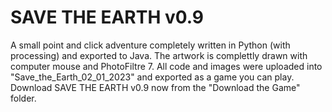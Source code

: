 # SAVE THE EARTH v0.9
A small point and click adventure completely written in Python (with processing) and exported to Java.
The artwork is complettly drawn with computer mouse and PhotoFiltre 7. All code and images were uploaded into "Save_the_Earth_02_01_2023" and exported as a game you can play. Download SAVE THE EARTH v0.9 now from the "Download the Game" folder.
